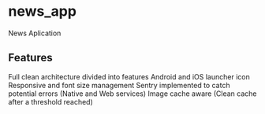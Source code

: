 # news_app

News Aplication

## Features

Full clean architecture divided into features
Android and iOS launcher icon
Responsive and font size management
Sentry implemented to catch potential errors (Native and Web services)
Image cache aware (Clean cache after a threshold reached)
